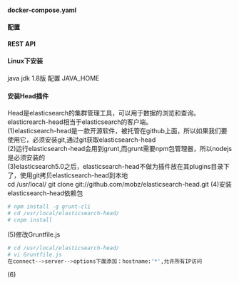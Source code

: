#### docker-compose.yaml
#### 配置
#### REST API

#### Linux下安装
java jdk 1.8版
配置 JAVA_HOME

#### 安装Head插件
Head是elasticsearch的集群管理工具，可以用于数据的浏览和查询。elasticrearch-head相当于elasticsearch的客户端。</br>
(1)elasticsearch-head是一款开源软件，被托管在github上面，所以如果我们要使用它，必须安装git,通过git获取elasticsearch-head</br>
(2)运行elasticsearch-head会用到grunt,而grunt需要npm包管理器，所以nodejs是必须安装的</br>
(3)elasticsearch5.0之后，elasticsearch-head不做为插件放在其plugins目录下了，使用git拷贝elasticsearch-head到本地</br>
   cd /usr/local/
   git clone git://github.com/mobz/elasticsearch-head.git
(4)安装elasticsearch-head依赖包
   ```bash
   # npm install -g grunt-cli
   # cd /usr/local/elasticsearch-head/
   # cnpm install
   ```
(5)修改Gruntfile.js
   ```bash
   # cd /usr/local/elasticsearch-head/
   # vi Gruntfile.js
   在connect-->server-->options下面添加：hostname:'*',允许所有IP访问
   ```
(6)
